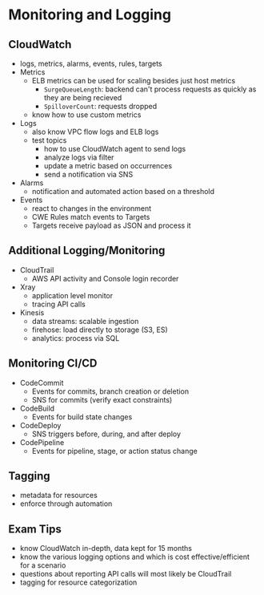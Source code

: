 # Monitoring and Logging

## CloudWatch

- logs, metrics, alarms, events, rules, targets
- Metrics
  - ELB metrics can be used for scaling besides just host metrics
    - `SurgeQueueLength`: backend can't process requests as quickly as they are being recieved
    - `SpilloverCount`: requests dropped
  - know how to use custom metrics
- Logs
  - also know VPC flow logs and ELB logs
  - test topics
    - how to use CloudWatch agent to send logs
    - analyze logs via filter
    - update a metric based on occurrences
    - send a notification via SNS
- Alarms
  - notification and automated action based on a threshold
- Events
  - react to changes in the environment
  - CWE Rules match events to Targets
  - Targets receive payload as JSON and process it

## Additional Logging/Monitoring

- CloudTrail
  - AWS API activity and Console login recorder
- Xray
  - application level monitor
  - tracing API calls
- Kinesis
  - data streams: scalable ingestion
  - firehose: load directly to storage (S3, ES)
  - analytics: process via SQL

## Monitoring CI/CD

- CodeCommit
  - Events for commits, branch creation or deletion
  - SNS for commits (verify exact constraints)
- CodeBuild
  - Events for build state changes
- CodeDeploy
  - SNS triggers before, during, and after deploy
- CodePipeline
  - Events for pipeline, stage, or action status change

## Tagging

- metadata for resources
- enforce through automation

## Exam Tips

- know CloudWatch in-depth, data kept for 15 months
- know the various logging options and which is cost effective/efficient for a scenario
- questions about reporting API calls will most likely be CloudTrail
- tagging for resource categorization
